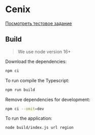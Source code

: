# Cenix
[Посмотреть тестовое задание](./docs/test-task.md)


## Build

> We use node version 16+

Download the dependencies:

```bash
npm ci
```

To run compile the Typescript:

```bash
npm run build
```

Remove dependencies for development:

```bash
npm ci --omit=dev
```

To run the application:

```bash
node build/index.js url region
```
